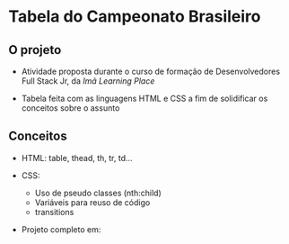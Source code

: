# Tabela do Campeonato Brasileiro 

## O projeto
- Atividade proposta durante o curso de formação de Desenvolvedores Full Stack Jr, da *Imã Learning Place* 

- Tabela feita com as linguagens HTML e CSS a fim de solidificar os conceitos sobre o assunto

## Conceitos

- HTML: table, thead, th, tr, td...
- CSS: 
    - Uso de pseudo classes (nth:child)  
    - Variáveis para reuso de código
    - transitions

- Projeto completo em: 